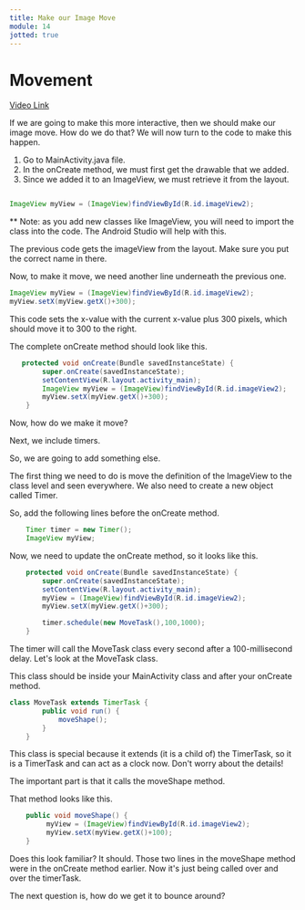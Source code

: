 ```yaml
---
title: Make our Image Move
module: 14
jotted: true
---
```


# Movement

<a href="https://umontana.zoom.us/rec/play/uscqfriurD83E9CStQSDAfB_W428Kaysg3cZr_UKn0y2VSMKM1X3Z-MSZbZeipFRyMFnPsuMVfoUcOmf?continueMode=true&_x_zm_rtaid=G4Add6vVSduO6RsyHuAu_A.1586561511718.8a343e83de4846f70f0030d0dc81d501&_x_zm_rhtaid=994">Video Link</a>

If we are going to make this more interactive, then we should make our image move.  How do we do that?  We will now turn to the code to make this happen.

1. Go to MainActivity.java file.
2. In the onCreate method, we must first get the drawable that we added.
3. Since we added it to an ImageView, we must retrieve it from the layout.


```java

ImageView myView = (ImageView)findViewById(R.id.imageView2);
```

** Note: as you add new classes like ImageView, you will need to import the class into the code.  The Android Studio will help with this.

The previous code gets the imageView from the layout.  Make sure you put the correct name in there.

Now, to make it move, we need another line underneath the previous one.

```java
ImageView myView = (ImageView)findViewById(R.id.imageView2);
myView.setX(myView.getX()+300);
```

This code sets the x-value with the current x-value plus 300 pixels, which should move it to 300 to the right.

The complete onCreate method should look like this.

```java
   protected void onCreate(Bundle savedInstanceState) {
        super.onCreate(savedInstanceState);
        setContentView(R.layout.activity_main);
        ImageView myView = (ImageView)findViewById(R.id.imageView2);
        myView.setX(myView.getX()+300);
    }
```

Now, how do we make it move?

Next, we include timers.

So, we are going to add something else.

The first thing we need to do is move the definition of the ImageView to the class level and seen everywhere.  We also need to create a new object called Timer.

So, add the following lines before the onCreate method.

```java
    Timer timer = new Timer();
    ImageView myView;
```

Now, we need to update the onCreate method, so it looks like this.

```java
    protected void onCreate(Bundle savedInstanceState) {
        super.onCreate(savedInstanceState);
        setContentView(R.layout.activity_main);
        myView = (ImageView)findViewById(R.id.imageView2);
        myView.setX(myView.getX()+300);

        timer.schedule(new MoveTask(),100,1000);
    }
```

The timer will call the MoveTask class every second after a 100-millisecond delay.  Let's look at the MoveTask class.

This class should be inside your MainActivity class and after your onCreate method.

```java
class MoveTask extends TimerTask {
        public void run() {
            moveShape();
        }
    }
```

This class is special because it extends (it is a child of) the TimerTask, so it is a TimerTask and can act as a clock now. Don't worry about the details!

The important part is that it calls the moveShape method.

That method looks like this.

```java
    public void moveShape() {
         myView = (ImageView)findViewById(R.id.imageView2);
         myView.setX(myView.getX()+100);
    }

```

Does this look familiar?  It should.  Those two lines in the moveShape method were in the onCreate method earlier. Now it's just being called over and over the timerTask.

The next question is, how do we get it to bounce around?